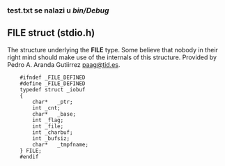  ### test.txt se nalazi u *bin/Debug*
  
  ## FILE struct (stdio.h)
  The structure underlying the **FILE** type.
  Some believe that nobody in their right mind should make use of the
  internals of this structure. Provided by Pedro A. Aranda Gutiirrez
  <paag@tid.es>.


```
    #ifndef _FILE_DEFINED
    #define	_FILE_DEFINED
    typedef struct _iobuf
    {
        char*	_ptr;
        int	_cnt;
        char*	_base;
        int	_flag;
        int	_file;
        int	_charbuf;
        int	_bufsiz;
        char*	_tmpfname;
    } FILE;
    #endif
```